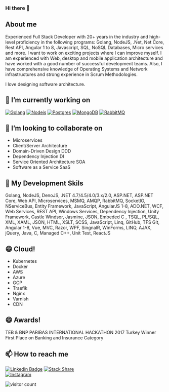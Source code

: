### Hi there 👋

## About me
Experienced Full Stack Developer with 20+ years in the industry and high-level proficiency in the following programs: Golang, NodeJS, .Net, Net Core, Rest API, Angular 1 to 8, Javascript, SQL, NoSQL Databases, Micro services and more. I want to work on exciting projects where I can improve myself. I am experienced with Web, desktop and mobile application architecture and have worked with a good number of successful development teams. Also, I have comprehensive knowledge of Operating Systems and Network infrastructures and strong experience in Scrum Methodologies.

I love designing software architecture.

## 🔭 I’m currently working on

[![Golang](https://img.shields.io/badge/-Golang-blue?style=flat&logo=go&link=https://github.com/savasayik/)](https://github.com/savasayik/)
[![Nodejs](https://img.shields.io/badge/-Nodejs-black?style=flat&logo=Node.js&link=https://github.com/savasayik/)](https://github.com/savasayik/)
[![Postgres](https://img.shields.io/badge/-Postgres-black?style=flat&logo=postgres&link=https://github.com/savasayik/)](https://github.com/savasayik/)
[![MongoDB](https://img.shields.io/badge/-MongoDB-black?style=flat&logo=mongodb&link=https://github.com/savasayik/)](https://github.com/savasayik/)
[![RabbitMQ](https://img.shields.io/badge/-RabbitMQ-black?style=flat&logo=rabbitmq&link=https://github.com/savasayik/)](https://github.com/savasayik/)

## 👯 I’m looking to collaborate on
- Microservices
- Client/Server Architecture
- Domain-Driven Design DDD
- Dependency Injection DI
- Service Oriented Architecture SOA
- Software as a Service SaaS


## 🌱 My Development Skils
Golang, NodeJS, DenoJS, .NET 4.7/4.5/4.0/3.x/2.0, ASP.NET, ASP.NET Core, Web API, Microservices, MSMQ, AMQP, RabbitMQ, SocketIO, NServiceBus, Entity Framework, JavaScript, AngularJS 1-8, ADO.NET, WCF, Web Services, REST API, Windows Services, Dependency Injection, Unity Framework, Castle Windsor, Jasmine, JSON, Embeded C , TSQL, PL/SQL, XML, XAML, JSON, HTML, XSLT, SCSS, JavaScript, Linq, GitHub, TFS Git, Angular 1-8, Vue, MVC, Razor, WPF, SingnalR, WinForms, LINQ, AJAX, jQuery, Java, C, Managed C++, Unit Test, ReactJS


## 😄 Cloud!
- Kubernetes
- Docker
- AWS
- Azure
- GCP
- Traefik
- Nginx
- Varnish
- CDN


## 😄 Awards!
TEB & BNP PARIBAS INTERNATIONAL HACKATHON 2017 Turkey Winner <br />
First Place on Banking and Insurance Category


## 📫 How to reach me
[![Linkedin Badge](https://img.shields.io/badge/savasayik-follow%20on%20linkedin-blue?style=for-the-badge&logo=linkedin)](https://www.linkedin.com/in/savas-ayik/)
[![Stack Share](https://img.shields.io/badge/savasayik-follow%20on%20Stack%20Share-blue?style=for-the-badge&logo=stackshare)](https://stackshare.io/savas/savasayik)  
[![Instagram](https://img.shields.io/badge/savasayik-follow%20on%20Instagram-red?style=for-the-badge&logo=instagram)](https://instagram.com/savasayik)


![visitor count](https://img.shields.io/badge/dynamic/json?color=informational&label=visitor%20count&query=value&url=https://api.countapi.xyz/hit/savasayik)

